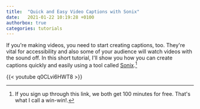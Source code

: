 ```yaml
---
title:  "Quick and Easy Video Captions with Sonix"
date:   2021-01-22 10:19:28 +0100
authorbox: true
categories: tutorials
---
```


If you're making videos, you need to start creating captions, too. They're vital for accessibility and also some of your audience will watch videos with the sound off. In this short tutorial, I'll show you how you can create captions quickly and easily using a tool called [Sonix](https://sonix.ai/invite/qoxljpr).[^1]

[^1]:If you sign up through this link, we both get 100 minutes for free. That's what I call a win-win!.

{{< youtube q0CLvi6HWT8 >}} 